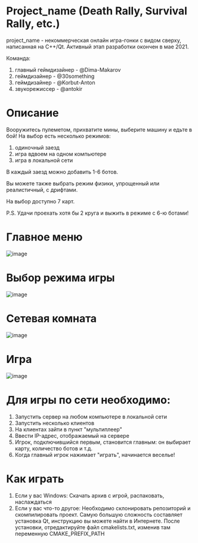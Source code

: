 # Project_name (Death Rally, Survival Rally, etc.)
project_name - некоммерческая онлайн игра-гонки с видом сверху, написанная на С++/Qt. 
Активный этап разработки окончен в мае 2021.

Команда:
1) главный геймдизайнер - @Dima-Makarov
2) геймдизайнер - @30something
3) геймдизайнер - @Korbut-Anton
4) звукорежиссер - @antokir
# Описание
Вооружитесь пулеметом, прихватите мины, выберите машину и едьте в бой!
На выбор есть несколько режимов:
1) одиночный заезд
2) игра вдвоем на одном компьютере
3) игра в локальной сети

В каждый заезд можно добавить 1-6 ботов.

Вы можете также выбрать режим физики, упрощенный или реалистичный, с дрифтами.

На выбор доступно 7 карт.

P.S. Удачи проехать хотя бы 2 круга и выжить в режиме с 6-ю ботами!
# Главное меню
![image](https://user-images.githubusercontent.com/79033065/119272107-1651fa00-bc0d-11eb-9492-329b76e8f4b0.png)
# Выбор режима игры
![image](https://user-images.githubusercontent.com/79033065/119272119-2b2e8d80-bc0d-11eb-8ddf-bd259dc0d66e.png)
# Сетевая комната
![image](https://user-images.githubusercontent.com/79033065/119272179-7052bf80-bc0d-11eb-81c7-b8c9074a2520.png)
# Игра
![image](https://user-images.githubusercontent.com/79033065/119272478-c4aa6f00-bc0e-11eb-9376-d1505845d3e5.png)

# Для игры по сети необходимо:
1) Запустить сервер на любом компьютере в локальной сети 
2) Запустить несколько клиентов
3) На клиентах зайти в пункт "мультиплеер"
4) Ввести IP-адрес, отображаемый на сервере
5) Игрок, подключившийся первым, становится главным: он выбирает карту, количество ботов и т.д.
6) Когда главный игрок нажимает "играть", начинается веселье!
# Как играть
1) Если у вас Windows: 
Скачать архив с игрой, распаковать, наслаждаться
2) Если у вас что-то другое:
Необходимо склонировать репозиторий и скомпилировать проект. Самую большую сложность составляет установка Qt, инструкцию вы можете найти в Интернете. После установки, отредактируйте файл cmakelists.txt, изменив там переменную CMAKE_PREFIX_PATH
